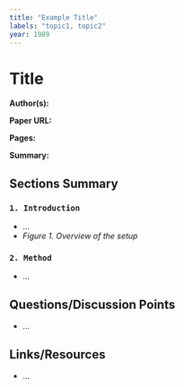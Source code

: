 ```yaml
---
title: "Example Title"
labels: "topic1, topic2"
year: 1989
---
```


# Title

**Author(s):** 

**Paper URL:** 

**Pages:** 

**Summary:**

## Sections Summary

### `1. Introduction`
- ...
- *Figure 1. Overview of the setup*
  
### `2. Method`
- ...

## Questions/Discussion Points

- ...

## Links/Resources

- ...
